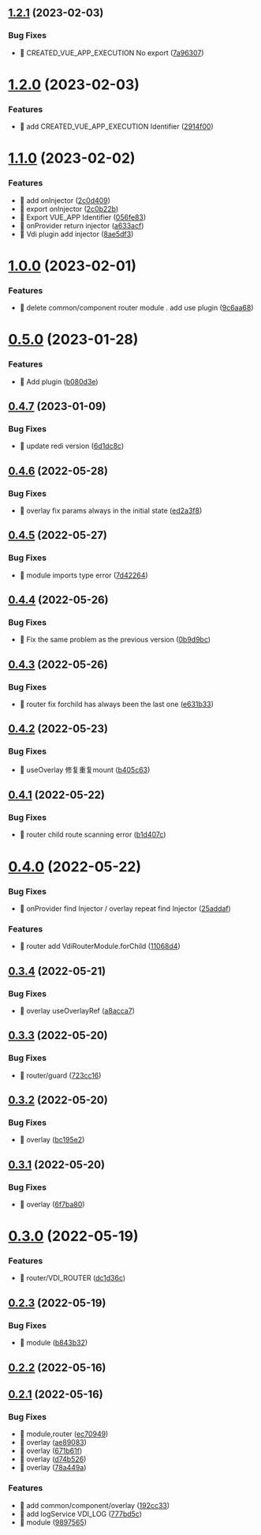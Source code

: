 

## [1.2.1](https://github.com/JinghuiS/vdi/compare/v1.2.0...v1.2.1) (2023-02-03)


### Bug Fixes

* 🐛 CREATED_VUE_APP_EXECUTION No export ([7a96307](https://github.com/JinghuiS/vdi/commit/7a96307460e9027682ce8bf9af5c03391e341fd1))

# [1.2.0](https://github.com/JinghuiS/vdi/compare/v1.1.0...v1.2.0) (2023-02-03)


### Features

* 🎸 add CREATED_VUE_APP_EXECUTION Identifier ([2914f00](https://github.com/JinghuiS/vdi/commit/2914f00e99895af127b1ca898e8b894ec836d999))

# [1.1.0](https://github.com/JinghuiS/vdi/compare/v1.0.0...v1.1.0) (2023-02-02)


### Features

* 🎸 add onInjector ([2c0d409](https://github.com/JinghuiS/vdi/commit/2c0d409d780cc3a1943b33d56cacbe8eff366c80))
* 🎸 export onInjector ([2c0b22b](https://github.com/JinghuiS/vdi/commit/2c0b22b114dd07efbf08d376bdcb0e019e962cb2))
* 🎸 Export VUE_APP Identifier ([056fe83](https://github.com/JinghuiS/vdi/commit/056fe8366325a720d9095496f7c8fefb5dadfda7))
* 🎸 onProvider return injector ([a633acf](https://github.com/JinghuiS/vdi/commit/a633acfb82107495a2a305207fda855f27a4e9f5))
* 🎸 Vdi plugin add injector ([8ae5df3](https://github.com/JinghuiS/vdi/commit/8ae5df33ca8c30524f87de4f6cf427ab498f4a3d))

# [1.0.0](https://github.com/JinghuiS/vdi/compare/v0.5.0...v1.0.0) (2023-02-01)


### Features

* 🎸 delete common/component router module . add use plugin ([9c6aa68](https://github.com/JinghuiS/vdi/commit/9c6aa6869d871e0ec2cd6f0b3dd4e8a37809ec66))

# [0.5.0](https://github.com/JinghuiS/vdi/compare/v0.4.7...v0.5.0) (2023-01-28)


### Features

* 🎸 Add plugin ([b080d3e](https://github.com/JinghuiS/vdi/commit/b080d3ea6b81662d5d530abcf5dbbec66ecb8c38))

## [0.4.7](https://github.com/JinghuiS/vdi/compare/v0.4.6...v0.4.7) (2023-01-09)


### Bug Fixes

* 🐛 update redi version ([6d1dc8c](https://github.com/JinghuiS/vdi/commit/6d1dc8ca0016d4bd4ff4794ef2c5ad2b67caa674))

## [0.4.6](https://github.com/JinghuiS/vdi/compare/v0.4.5...v0.4.6) (2022-05-28)


### Bug Fixes

* 🐛 overlay fix params always in the initial state ([ed2a3f8](https://github.com/JinghuiS/vdi/commit/ed2a3f8294e33d7ae0aa1264046a7123b59145e8))

## [0.4.5](https://github.com/JinghuiS/vdi/compare/v0.4.4...v0.4.5) (2022-05-27)


### Bug Fixes

* 🐛 module imports type error ([7d42264](https://github.com/JinghuiS/vdi/commit/7d4226489a7a63163b2ced4565b80a90deb8ea56))

## [0.4.4](https://github.com/JinghuiS/vdi/compare/v0.4.3...v0.4.4) (2022-05-26)


### Bug Fixes

* 🐛 Fix the same problem as the previous version ([0b9d9bc](https://github.com/JinghuiS/vdi/commit/0b9d9bcacd3244ebc02b2e4b84f583da9fd38bdb))

## [0.4.3](https://github.com/JinghuiS/vdi/compare/v0.4.2...v0.4.3) (2022-05-26)


### Bug Fixes

* 🐛 router fix forchild has always been the last one ([e631b33](https://github.com/JinghuiS/vdi/commit/e631b3326070040d9618a3730ac264546ecd7879))

## [0.4.2](https://github.com/JinghuiS/vdi/compare/v0.4.1...v0.4.2) (2022-05-23)


### Bug Fixes

* 🐛 useOverlay 修复重复mount ([b405c63](https://github.com/JinghuiS/vdi/commit/b405c63e86416778a9e1b6a041ee9a72e92ddd20))

## [0.4.1](https://github.com/JinghuiS/vdi/compare/v0.4.0...v0.4.1) (2022-05-22)


### Bug Fixes

* 🐛 router child route  scanning error ([b1d407c](https://github.com/JinghuiS/vdi/commit/b1d407c1a473c190228b41f3ef5581c0f7477eb8))

# [0.4.0](https://github.com/JinghuiS/vdi/compare/v0.3.4...v0.4.0) (2022-05-22)


### Bug Fixes

* 🐛 onProvider find Injector / overlay repeat find Injector ([25addaf](https://github.com/JinghuiS/vdi/commit/25addaf9f552765d3801a173a5f5ed09c4a98ba5))


### Features

* 🎸 router add VdiRouterModule.forChild ([11068d4](https://github.com/JinghuiS/vdi/commit/11068d4c46d5e07a25f5cd82cb56286b823a1467))

## [0.3.4](https://github.com/JinghuiS/vdi/compare/v0.3.3...v0.3.4) (2022-05-21)


### Bug Fixes

* 🐛 overlay useOverlayRef ([a8acca7](https://github.com/JinghuiS/vdi/commit/a8acca779acc897f1fb89adcd69500e36af9f116))

## [0.3.3](https://github.com/JinghuiS/vdi/compare/v0.3.2...v0.3.3) (2022-05-20)


### Bug Fixes

* 🐛 router/guard ([723cc16](https://github.com/JinghuiS/vdi/commit/723cc1650776e07ce5db8d2aeea87f8c760a7bd9))

## [0.3.2](https://github.com/JinghuiS/vdi/compare/v0.3.1...v0.3.2) (2022-05-20)


### Bug Fixes

* 🐛 overlay ([bc195e2](https://github.com/JinghuiS/vdi/commit/bc195e2e78d6c4bea706b087778fa48960171750))

## [0.3.1](https://github.com/JinghuiS/vdi/compare/v0.3.0...v0.3.1) (2022-05-20)


### Bug Fixes

* 🐛 overlay ([6f7ba80](https://github.com/JinghuiS/vdi/commit/6f7ba80df6f3bc0047d54cd7277c94648c57c4aa))

# [0.3.0](https://github.com/JinghuiS/vdi/compare/v0.2.3...v0.3.0) (2022-05-19)


### Features

* 🎸 router/VDI_ROUTER ([dc1d36c](https://github.com/JinghuiS/vdi/commit/dc1d36ceb991165720077c60dc6da80e1ed1ecc4))

## [0.2.3](https://github.com/JinghuiS/vdi/compare/v0.2.2...v0.2.3) (2022-05-19)


### Bug Fixes

* 🐛 module ([b843b32](https://github.com/JinghuiS/vdi/commit/b843b3228152ef18bfd67764956f1c5ffb886de0))

## [0.2.2](https://github.com/JinghuiS/vdi/compare/0.2.1...v0.2.2) (2022-05-16)



## [0.2.1](https://github.com/JinghuiS/vdi/compare/777bd5c87acbbb5977beca11f20f5cbef13ef874...0.2.1) (2022-05-16)


### Bug Fixes

* 🐛 module,router ([ec70949](https://github.com/JinghuiS/vdi/commit/ec709490e261088eb4c6731d7b0060e2d6624fa8))
* 🐛 overlay ([ae89083](https://github.com/JinghuiS/vdi/commit/ae890831d27b7fd0145ac7acdb4b1e29d33e3651))
* 🐛 overlay ([671b61f](https://github.com/JinghuiS/vdi/commit/671b61f859b03d53acd1b79612ea3d090af43517))
* 🐛 overlay ([d74b526](https://github.com/JinghuiS/vdi/commit/d74b5264c98474a454fa310b0f3a2661072580e6))
* 🐛 overlay ([78a449a](https://github.com/JinghuiS/vdi/commit/78a449a2723473309e3206be238d16f4ffd8cbda))


### Features

* 🎸 add common/component/overlay ([192cc33](https://github.com/JinghuiS/vdi/commit/192cc33cd417341496c241a8e9c649d2b7b2f9fc))
* 🎸 add logService VDI_LOG ([777bd5c](https://github.com/JinghuiS/vdi/commit/777bd5c87acbbb5977beca11f20f5cbef13ef874))
* 🎸 module ([9897565](https://github.com/JinghuiS/vdi/commit/9897565d245120459bd0c7630ec4e1dddb9a09b1))